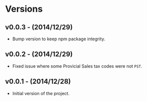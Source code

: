 # Versions

## v0.0.3 - (2014/12/29)

* Bump version to keep npm package integrity.


## v0.0.2 - (2014/12/29)

* Fixed issue where some Provicial Sales tax codes were not `PST`.

## v0.0.1 - (2014/12/28)

* Initial version of the project.